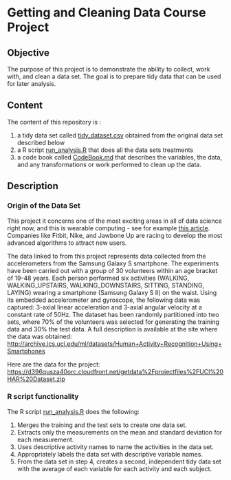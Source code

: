 # Getting and Cleaning Data Course Project

## Objective
The purpose of this project is to demonstrate the ability to collect, work with, and clean a data set. 
The goal is to prepare tidy data that can be used for later analysis. 

## Content
The content of this repository is : 
1) a tidy data set called [tidy_dataset.csv](https://github.com/icatana/GetAndCleanDataAssignment/tidy_dataset.csv) obtained from the original data set described below
2) a R script [run_analysis.R](https://github.com/icatana/GetAndCleanDataAssignment/run_analysis.R) that does all the data sets treatments
3) a code book called [CodeBook.md](https://github.com/icatana/GetAndCleanDataAssignment/CodeBook.md) that describes the variables, the data, and any transformations or work performed to clean up the data.

## Description

### Origin of the Data Set
This project it concerns one of the most exciting areas in all of data science right now, and this is wearable computing - see for example [this article](http://www.insideactivitytracking.com/data-science-activity-tracking-and-the-battle-for-the-worlds-top-sports-brand/). Companies like Fitbit, Nike, and Jawbone Up are racing to develop the most advanced algorithms to attract new users. 

The data linked to from this project represents data collected from the accelerometers from the Samsung Galaxy S smartphone. 
The experiments have been carried out with a group of 30 volunteers within an age bracket of 19-48 years. Each person performed six activities (WALKING, WALKING_UPSTAIRS, WALKING_DOWNSTAIRS, SITTING, STANDING, LAYING) wearing a smartphone (Samsung Galaxy S II) on the waist. Using its embedded accelerometer and gyroscope, the following data was captured: 3-axial linear acceleration and 3-axial angular velocity at a constant rate of 50Hz. The dataset has been randomly partitioned into two sets, where 70% of the volunteers was selected for generating the training data and 30% the test data. 
A full description is available at the site where the data was obtained:
http://archive.ics.uci.edu/ml/datasets/Human+Activity+Recognition+Using+Smartphones

Here are the data for the project:
https://d396qusza40orc.cloudfront.net/getdata%2Fprojectfiles%2FUCI%20HAR%20Dataset.zip

### R script functionality
The R script [run_analysis.R](https://github.com/icatana/GetAndCleanDataAssignment/run_analysis.R) does the following:
1) Merges the training and the test sets to create one data set.
2) Extracts only the measurements on the mean and standard deviation for each measurement.
3) Uses descriptive activity names to name the activities in the data set.
4) Appropriately labels the data set with descriptive variable names.
5) From the data set in step 4, creates a second, independent tidy data set with the average of each variable for each activity and each subject.
